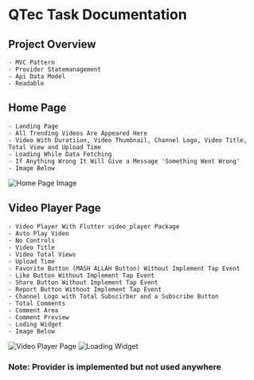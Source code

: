 # QTec Task Documentation

## Project Overview
    - MVC Pattern
    - Provider Statemanagement
    - Api Data Model
    - Readable

## Home Page
    - Landing Page
    - All Trending Videos Are Appeared Here
    - Video With Duratiion, Video Thumbnail, Channel Logo, Video Title, Total View and Upload Time
    - Loading While Data Fetching 
    - If Anything Wrong It Will Give a Message 'Something Went Wrong'
    - Image Below
![Home Page Image](assets/images/Screenshot_20240102_034309.jpg)

## Video Player Page
    - Video Player With Flutter video_player Package
    - Auto Play Video
    - No Controls
    - Video Title
    - Video Total Views
    - Upload Time
    - Favorite Button (MASH ALLAH Button) Without Implement Tap Event
    - Like Button Without Implement Tap Event
    - Share Button Without Implement Tap Event
    - Report Button Without Implement Tap Event
    - Channel Logo with Total Subscirber and a Subscribe Button
    - Total Comments
    - Comment Area
    - Comment Preview
    - Loding Widget
    - Image Below
![Video Player Page](assets/images/Screenshot_20240102_034320.jpg)
![Loading Widget](assets/images/Screenshot_20240102_034314.jpg)

### Note: Provider is implemented but not used anywhere
